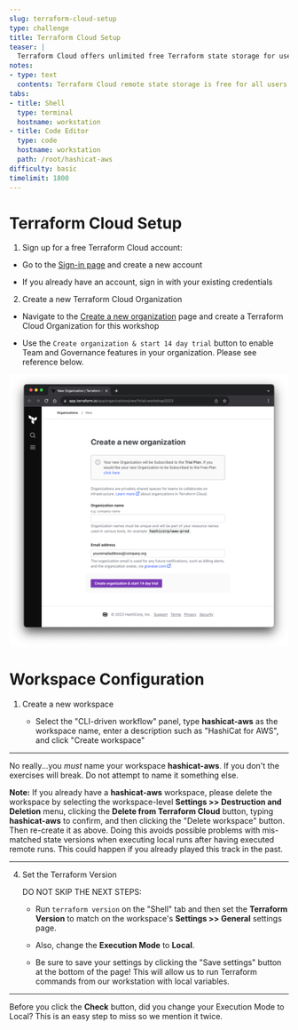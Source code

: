 ```yaml
---
slug: terraform-cloud-setup
type: challenge
title: Terraform Cloud Setup
teaser: |
  Terraform Cloud offers unlimited free Terraform state storage for users. Safeguard your state files by storing them remotely in Terraform Cloud.
notes:
- type: text
  contents: Terraform Cloud remote state storage is free for all users.
tabs:
- title: Shell
  type: terminal
  hostname: workstation
- title: Code Editor
  type: code
  hostname: workstation
  path: /root/hashicat-aws
difficulty: basic
timelimit: 1800
---
```

Terraform Cloud Setup
===
1. Sign up for a free Terraform Cloud account:

  - Go to the [Sign-in page](https://portal.cloud.hashicorp.com/sign-in) and create a new account

  - If you already have an account, sign in with your existing credentials

2. Create a new Terraform Cloud Organization

  - Navigate to the [Create a new organization](https://app.terraform.io/app/organizations/new?trial=workshop2023) page and create a Terraform Cloud Organization for this workshop

  - Use the `Create organization & start 14 day trial` button to enable Team and Governance features in your organization. Please see reference below.

![Create New Org](../assets/create_new_org.png)

Workspace Configuration
===

1. Create a new workspace

   - Select the "CLI-driven workflow" panel, type **hashicat-aws** as the workspace name, enter a description such as "HashiCat for AWS", and click "Create workspace"

---

No really...you *must* name your workspace **hashicat-aws**. If you don't the exercises will break. Do not attempt to name it something else.

**Note:** If you already have a **hashicat-aws** workspace, please delete the workspace by selecting the workspace-level **Settings >> Destruction and Deletion** menu, clicking the **Delete from Terraform Cloud** button, typing **hashicat-aws** to confirm, and then clicking the "Delete workspace" button. Then re-create it as above. Doing this avoids possible problems with mis-matched state versions when executing local runs after having executed remote runs. This could happen if you already played this track in the past.

---

4. Set the Terraform Version

   DO NOT SKIP THE NEXT STEPS:

   - Run `terraform version` on the "Shell" tab and then set the **Terraform Version** to match on the workspace's **Settings >> General** settings page.

   - Also, change the **Execution Mode** to **Local**.

   - Be sure to save your settings by clicking the "Save settings" button at the bottom of the page! This will allow us to run Terraform commands from our workstation with local variables.

---

Before you click the **Check** button, did you change your Execution Mode to Local? This is an easy step to miss so we mention it twice.